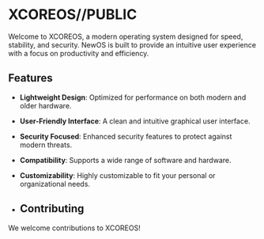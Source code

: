 # XCOREOS//PUBLIC

Welcome to XCOREOS, a modern operating system designed for speed, stability, and security. NewOS is built to provide an intuitive user experience with a focus on productivity and efficiency.

## Features

- **Lightweight Design**: Optimized for performance on both modern and older hardware.
- **User-Friendly Interface**: A clean and intuitive graphical user interface.
- **Security Focused**: Enhanced security features to protect against modern threats.
- **Compatibility**: Supports a wide range of software and hardware.
- **Customizability**: Highly customizable to fit your personal or organizational needs.

- ## Contributing

We welcome contributions to XCOREOS!
